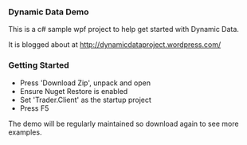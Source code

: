 ### Dynamic Data Demo

This is a c# sample wpf project to help get started with Dynamic Data.

It is blogged about at http://dynamicdataproject.wordpress.com/

### Getting Started

- Press 'Download Zip', unpack and open
- Ensure Nuget Restore is enabled
- Set 'Trader.Client' as the startup project
- Press F5

The demo will be regularly maintained so download again to see more examples.






